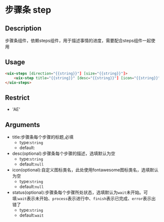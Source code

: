 # 步骤条 step
## Description
步骤条组件，依赖steps组件，用于描述事情的进度，需要配合steps组件一起使用

## Usage

``` html
<uix-steps [direction="{{string}}"] [size="{{string}}"]>
    <uix-step title="{{string}}" [desc="{{string}}"] [icon="{{string}}"] [status="{{string}}"]></uix-step>
</uix-steps>
```
## Restrict
- 'AE'

## Arguments

- title:步骤条每个步骤的标题,必填
    - type:`string`
    - default:
- desc(optional):步骤条每个步骤的描述，选填默认为空
    - type:`string`
    - default:`null`
- icon(optional):自定义图标类名，此处使用fontawesome图标类名，选填默认为空
    - type:`string`
    - default:`null`
- status(optional):步骤条每个步骤所处状态，选填默认为`wait`未开始。可填:`wait`表示未开始、`process`表示进行中、`finish`表示已完成、`error`表示出错了
    - type:`string`
    - default:`wait`
